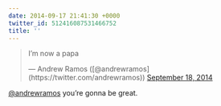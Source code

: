 ```yaml
---
date: 2014-09-17 21:41:30 +0000
twitter_id: 512416087531466752
title: ''
---
```


<blockquote class="twitter-tweet"><p lang="en" dir="ltr">I’m now a papa</p>&mdash; Andrew Ramos ([@andrewramos](https://twitter.com/andrewramos)) <a href="https://twitter.com/andrewramos/status/512414755286679552?ref_src=twsrc%5Etfw">September 18, 2014</a></blockquote>
<script async src="https://platform.twitter.com/widgets.js" charset="utf-8"></script>

[@andrewramos](https://twitter.com/andrewramos) you’re gonna be great.
